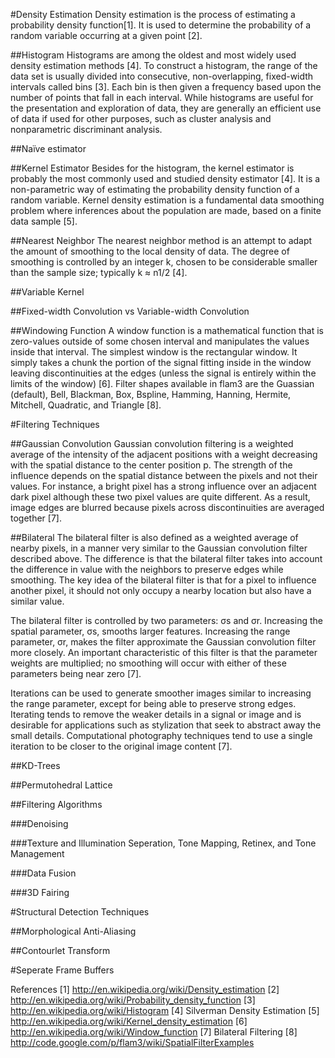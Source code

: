 #Density Estimation
Density estimation is the process of estimating a probability density function[1].  It is used to determine the probability of a random variable occurring at a given point [2].

##Histogram
Histograms are among the oldest and most widely used density estimation methods [4].  To construct a histogram, the range of the data set is usually divided into consecutive, non-overlapping, fixed-width intervals called bins [3].  Each bin is then given a frequency based upon the number of points that fall in each interval.  While histograms are useful for the presentation and exploration of data, they are generally an efficient use of data if used for other purposes, such as cluster analysis and nonparametric discriminant analysis.

##Naïve estimator

##Kernel Estimator
Besides for the histogram, the kernel estimator is probably the most commonly used and studied density estimator [4].  It is a non-parametric way of estimating the probability density function of a random variable.  Kernel density estimation is a fundamental data smoothing problem where inferences about the population are made, based on a finite data sample [5].

##Nearest Neighbor
The nearest neighbor method is an attempt to adapt the amount of smoothing to the local density of data.  The degree of smoothing is controlled by an integer k, chosen to be considerable smaller than the sample size; typically k ≈ n1/2  [4].

##Variable Kernel

##Fixed-width Convolution vs Variable-width Convolution

##Windowing Function
A window function is a mathematical function that is zero-values outside of some chosen interval and manipulates the values inside that interval.  The simplest window is the rectangular window.  It simply takes a chunk the portion of the signal fitting inside in the window leaving discontinuities at the edges (unless the signal is entirely within the limits of the window) [6].  Filter shapes available in flam3 are the Guassian (default), Bell, Blackman, Box, Bspline, Hamming, Hanning, Hermite, Mitchell, Quadratic, and Triangle [8].


#Filtering Techniques

##Gaussian Convolution
Gaussian convolution filtering is a weighted average of the intensity of the adjacent positions with a weight decreasing with the spatial distance to the center position p.  The strength of the influence depends on the spatial distance between the pixels and not their values.  For instance, a bright pixel has a strong influence over an adjacent dark pixel although these two pixel values are quite different.  As a result, image edges are blurred because pixels across discontinuities are averaged together [7].

##Bilateral
The bilateral filter is also defined as a weighted average of nearby pixels, in a manner very similar to the Gaussian convolution filter described above.  The difference is that the bilateral filter takes into account the difference in value with the neighbors to preserve edges while smoothing.  The key idea of the bilateral filter is that for a pixel to influence another pixel, it should not only occupy a nearby location but also have a similar value.

The bilateral filter is controlled by two parameters: σs and σr.  Increasing the spatial parameter,  σs, smooths larger features.  Increasing the range parameter,  σr, makes the filter approximate the Gaussian convolution filter more closely.  An important characteristic of this filter is that the parameter weights are multiplied; no smoothing will occur with either of these parameters being near zero [7].

Iterations can be used to generate smoother images similar to increasing the range parameter, except for being able to preserve strong edges.  Iterating tends to remove the weaker details in a signal or image and is desirable for applications such as stylization that seek to abstract away the small details.  Computational photography techniques tend to use a single iteration to be closer to the original image content [7].

##KD-Trees

##Permutohedral Lattice

##Filtering Algorithms

###Denoising

###Texture and Illumination Seperation, Tone Mapping, Retinex, and Tone Management

###Data Fusion

###3D Fairing

#Structural Detection Techniques

##Morphological Anti-Aliasing

##Contourlet Transform

#Seperate Frame Buffers

References
[1] http://en.wikipedia.org/wiki/Density_estimation
[2] http://en.wikipedia.org/wiki/Probability_density_function
[3] http://en.wikipedia.org/wiki/Histogram
[4] Silverman Density Estimation
[5] http://en.wikipedia.org/wiki/Kernel_density_estimation
[6] http://en.wikipedia.org/wiki/Window_function
[7] Bilateral Filtering
[8] http://code.google.com/p/flam3/wiki/SpatialFilterExamples
